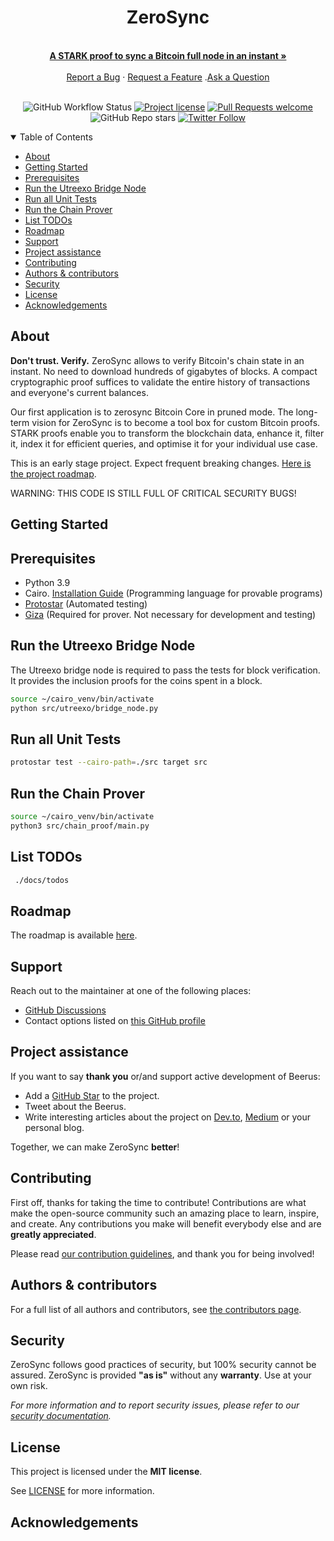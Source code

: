<div align="center">
  <h1>ZeroSync</h1>
  <br />
  <a href="#about"><strong>A STARK proof to sync a Bitcoin full node in an instant »</strong></a>
  <br />
  <br />
  <a href="https://github.com/ZeroSync/ZeroSync/issues/new?assignees=&labels=bug&template=01_BUG_REPORT.md&title=bug%3A+">Report a Bug</a>
  ·
  <a href="https://github.com/ZeroSync/ZeroSync/issues/new?assignees=&labels=enhancement&template=02_FEATURE_REQUEST.md&title=feat%3A+">Request a Feature</a>
  .<a href="https://github.com/ZeroSync/ZeroSync/discussions">Ask a Question</a>
</div>

<div align="center">
<br />

![GitHub Workflow Status](https://img.shields.io/github/workflow/status/ZeroSync/ZeroSync/CI?style=flat-square&logo=github)
[![Project license](https://img.shields.io/github/license/ZeroSync/ZeroSync.svg?style=flat-square)](LICENSE)
[![Pull Requests welcome](https://img.shields.io/badge/PRs-welcome-ff69b4.svg?style=flat-square)](https://github.com/ZeroSync/ZeroSync/issues?q=is%3Aissue+is%3Aopen+label%3A%22help+wanted%22)
![GitHub Repo stars](https://img.shields.io/github/stars/ZeroSync/ZeroSync?style=social)
[![Twitter Follow](https://img.shields.io/twitter/follow/ZeroSync_?style=social)](https://twitter.com/ZeroSync_)

</div>

<details open="open">
<summary>Table of Contents</summary>

- [About](#about)
- [Getting Started](#getting-started)
- [Prerequisites](#prerequisites)
- [Run the Utreexo Bridge Node](#run-the-utreexo-bridge-node)
- [Run all Unit Tests](#run-all-unit-tests)
- [Run the Chain Prover](#run-the-chain-prover)
- [List TODOs](#list-todos)
- [Roadmap](#roadmap)
- [Support](#support)
- [Project assistance](#project-assistance)
- [Contributing](#contributing)
- [Authors \& contributors](#authors--contributors)
- [Security](#security)
- [License](#license)
- [Acknowledgements](#acknowledgements)

</details>

## About

**Don't trust. Verify.** ZeroSync allows to verify Bitcoin's chain state in an instant. No need to download hundreds of gigabytes of blocks. A compact cryptographic proof suffices to validate the entire history of transactions and everyone's current balances.

Our first application is to zerosync Bitcoin Core in pruned mode. The long-term vision for ZeroSync is to become a tool box for custom Bitcoin proofs. STARK proofs enable you to transform the blockchain data, enhance it, filter it, index it for efficient queries, and optimise it for your individual use case.

This is an early stage project. Expect frequent breaking changes. [Here is the project roadmap](roadmap.md).

WARNING: THIS CODE IS STILL FULL OF CRITICAL SECURITY BUGS!

## Getting Started

## Prerequisites

- Python 3.9
- Cairo. [Installation Guide](https://www.cairo-lang.org/docs/quickstart.html) (Programming language for provable programs)
- [Protostar](https://docs.swmansion.com/protostar/docs/tutorials/installation) (Automated testing)
- [Giza](https://github.com/maxgillett/giza) (Required for prover. Not necessary for development and testing)

## Run the Utreexo Bridge Node

The Utreexo bridge node is required to pass the tests for block verification. It provides the inclusion proofs for the coins spent in a block.

```sh
source ~/cairo_venv/bin/activate
python src/utreexo/bridge_node.py
```


## Run all Unit Tests
```sh
protostar test --cairo-path=./src target src
```



## Run the Chain Prover

```sh
source ~/cairo_venv/bin/activate
python3 src/chain_proof/main.py
```

## List TODOs

```sh
 ./docs/todos
```

## Roadmap

The roadmap is available [here](roadmap.md).

## Support

Reach out to the maintainer at one of the following places:

- [GitHub Discussions](https://github.com/ZeroSync/ZeroSync/discussions)
- Contact options listed on [this GitHub profile](https://github.com/abdelhamidbakhta)

## Project assistance

If you want to say **thank you** or/and support active development of Beerus:

- Add a [GitHub Star](https://github.com/ZeroSync/ZeroSync) to the project.
- Tweet about the Beerus.
- Write interesting articles about the project on [Dev.to](https://dev.to/), [Medium](https://medium.com/) or your personal blog.

Together, we can make ZeroSync **better**!

## Contributing

First off, thanks for taking the time to contribute! Contributions are what make the open-source community such an amazing place to learn, inspire, and create. Any contributions you make will benefit everybody else and are **greatly appreciated**.

Please read [our contribution guidelines](CONTRIBUTING.md), and thank you for being involved!

## Authors & contributors

For a full list of all authors and contributors, see [the contributors page](https://github.com/ZeroSync/ZeroSync/contributors).

## Security

ZeroSync follows good practices of security, but 100% security cannot be assured.
ZeroSync is provided **"as is"** without any **warranty**. Use at your own risk.

_For more information and to report security issues, please refer to our [security documentation](SECURITY.md)._

## License

This project is licensed under the **MIT license**.

See [LICENSE](../LICENSE) for more information.

## Acknowledgements
